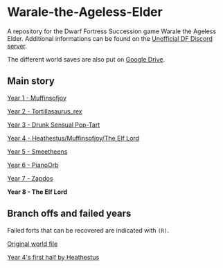 # Warale-the-Ageless-Elder

A repository for the Dwarf Fortress Succession game Warale the Ageless Elder.
Additional informations can be found on the [Unofficial DF Discord server](https://discord.gg/CvAEMWx).

The different world saves are also put on [Google Drive](https://drive.google.com/drive/folders/1XJ9f0AjDL1_7Pq5HL_TNFHVnuO-HW4Yg).

## Main story

[Year 1 - Muffinsofjoy](https://github.com/Danarca/WarAle-the-Ageless-Elder/archive/v1.0.zip)

[Year 2 - Tortillasaurus\_rex](https://github.com/Danarca/WarAle-the-Ageless-Elder/archive/v2.0.zip)

[Year 3 - Drunk Sensual Pop-Tart](https://github.com/Danarca/WarAle-the-Ageless-Elder/archive/v3.0.zip)

[Year 4 - Heathestus/Muffinsofjoy/The Elf Lord](https://github.com/Danarca/WarAle-the-Ageless-Elder/archive/v4.0.zip)

[Year 5 - Smeetheens](https://github.com/Danarca/WarAle-the-Ageless-Elder/archive/v5.0.zip)

[Year 6 - PianoOrb](https://github.com/Danarca/WarAle-the-Ageless-Elder/archive/v6.0.zip)

[Year 7 - Zapdos](https://github.com/Danarca/WarAle-the-Ageless-Elder/archive/v7.0.zip)

**Year 8 - The Elf Lord**

## Branch offs and failed years

Failed forts that can be recovered are indicated with `(R)`.

[Original world file](https://drive.google.com/file/d/1wkG--K682CWJ_JfA8m0gdLplXQpbHM2d/view)

[Year 4's first half by Heathestus](https://drive.google.com/file/d/1-KkkyN_xbEiKYgyZn-jpm2X-v7aG0bbC/view)
